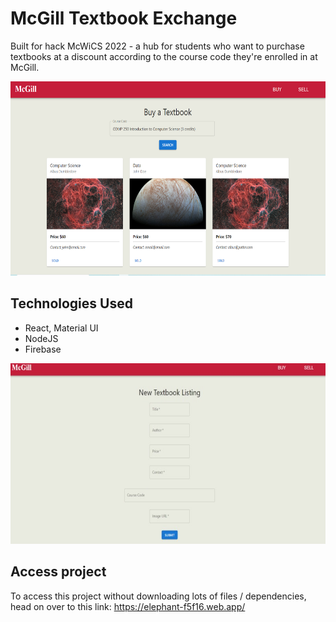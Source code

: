 # McGill Textbook Exchange

Built for hack McWiCS 2022 - a hub for students who want to purchase textbooks at a discount according to the course code they're enrolled in at McGill.
<p align = "center">
  <img src="elephant.png" alt="animated"  width = "625" height = "311"/>
</p>

## Technologies Used

- React, Material UI
- NodeJS
- Firebase

<p align = "center">
  <img src="gallery.jpg" alt="animated" width = "625", height = "289"/>
</p>

## Access project

To access this project without downloading lots of files / dependencies, head on over to this link: https://elephant-f5f16.web.app/



